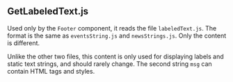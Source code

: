## GetLabeledText.js
Used only by the `Footer` component, it reads the file `labeledText.js`.
The format is the same as `eventsString.js` and `newsStrings.js`. Only the content is different.

Unlike the other two files, this content is only used for displaying
labels and static text strings, and should rarely change. The second
string `msg` can contain HTML tags and styles.

